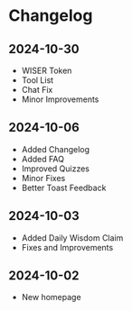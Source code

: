 # Changelog

## 2024-10-30

- WISER Token
- Tool List
- Chat Fix
- Minor Improvements

## 2024-10-06

- Added Changelog
- Added FAQ
- Improved Quizzes
- Minor Fixes
- Better Toast Feedback

## 2024-10-03

- Added Daily Wisdom Claim
- Fixes and Improvements

## 2024-10-02

- New homepage